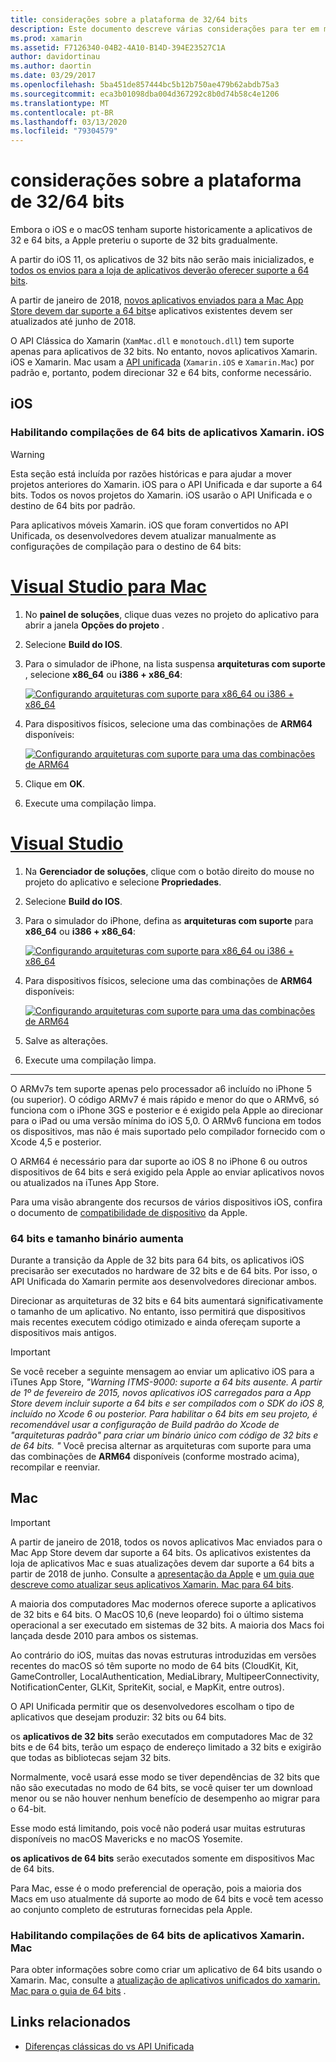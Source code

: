 ```yaml
---
title: considerações sobre a plataforma de 32/64 bits
description: Este documento descreve várias considerações para ter em mente ao direcionar as arquiteturas de 32 bits e 64 bits para um aplicativo Xamarin. iOS ou Xamarin. Mac.
ms.prod: xamarin
ms.assetid: F7126340-04B2-4A10-B14D-394E23527C1A
author: davidortinau
ms.author: daortin
ms.date: 03/29/2017
ms.openlocfilehash: 5ba451de857444bc5b12b750ae479b62abdb75a3
ms.sourcegitcommit: eca3b01098dba004d367292c8b0d74b58c4e1206
ms.translationtype: MT
ms.contentlocale: pt-BR
ms.lasthandoff: 03/13/2020
ms.locfileid: "79304579"
---
```

# <a name="3264-bit-platform-considerations"></a>considerações sobre a plataforma de 32/64 bits

Embora o iOS e o macOS tenham suporte historicamente a aplicativos de 32 e 64 bits, a Apple preteriu o suporte de 32 bits gradualmente.

A partir do iOS 11, os aplicativos de 32 bits não serão mais inicializados, e [todos os envios para a loja de aplicativos deverão oferecer suporte a 64 bits](https://developer.apple.com/news/?id=06282017b).

A partir de janeiro de 2018, [novos aplicativos enviados para a Mac App Store devem dar suporte a 64 bits](https://developer.apple.com/news/?id=06282017a)e aplicativos existentes devem ser atualizados até junho de 2018.

O API Clássica do Xamarin (`XamMac.dll` e `monotouch.dll`) tem suporte apenas para aplicativos de 32 bits. No entanto, novos aplicativos Xamarin. iOS e Xamarin. Mac usam a [API unificada](~/cross-platform/macios/unified/index.md) (`Xamarin.iOS` e `Xamarin.Mac`) por padrão e, portanto, podem direcionar 32 e 64 bits, conforme necessário.

## <a name="ios"></a>iOS

<a name="enable-64" />

### <a name="enabling-64-bit-builds-of-xamarinios-apps"></a>Habilitando compilações de 64 bits de aplicativos Xamarin. iOS

> [!WARNING]
> Esta seção está incluída por razões históricas e para ajudar a mover projetos anteriores do Xamarin. iOS para o API Unificada e dar suporte a 64 bits. Todos os novos projetos do Xamarin. iOS usarão o API Unificada e o destino de 64 bits por padrão.

Para aplicativos móveis Xamarin. iOS que foram convertidos no API Unificada, os desenvolvedores devem atualizar manualmente as configurações de compilação para o destino de 64 bits:

<!-- markdownlint-disable MD001 -->

# <a name="visual-studio-for-mac"></a>[Visual Studio para Mac](#tab/macos)

1. No **painel de soluções**, clique duas vezes no projeto do aplicativo para abrir a janela **Opções do projeto** .
2. Selecione **Build do IOS**.
3. Para o simulador de iPhone, na lista suspensa **arquiteturas com suporte** , selecione **x86\_64** ou **i386 + x86\_64**:

   [![Configurando arquiteturas com suporte para x86\_64 ou i386 + x86\_64](Images/Image01.png "Setting Supported architectures to x86\_64 or i386 + x86\_64")](Images/Image01-large.png#lightbox) 

4. Para dispositivos físicos, selecione uma das combinações de **ARM64** disponíveis:

   [![Configurando arquiteturas com suporte para uma das combinações de ARM64](Images/Image02.png "Configurando arquiteturas com suporte para uma das combinações de ARM64")](Images/Image02-large.png#lightbox)

5. Clique em **OK**.
6. Execute uma compilação limpa.

# <a name="visual-studio"></a>[Visual Studio](#tab/windows)

1. Na **Gerenciador de soluções**, clique com o botão direito do mouse no projeto do aplicativo e selecione **Propriedades**.
2. Selecione **Build do IOS**.
3. Para o simulador do iPhone, defina as **arquiteturas com suporte** para **x86\_64** ou **i386 + x86\_64**: 

   [![Configurando arquiteturas com suporte para x86_64 ou i386 + x86\_64](Images/VS02.png "Setting Supported architectures to x86_64 or i386 + x86\_64")](Images/VS02-large.png#lightbox)

4. Para dispositivos físicos, selecione uma das combinações de **ARM64** disponíveis:
    
   [![Configurando arquiteturas com suporte para uma das combinações de ARM64](Images/VS01.png "Configurando arquiteturas com suporte para uma das combinações de ARM64")](Images/VS01-large.png#lightbox)

5. Salve as alterações.
6. Execute uma compilação limpa.

-----

O ARMv7s tem suporte apenas pelo processador a6 incluído no iPhone 5 (ou superior). O código ARMv7 é mais rápido e menor do que o ARMv6, só funciona com o iPhone 3GS e posterior e é exigido pela Apple ao direcionar para o iPad ou uma versão mínima do iOS 5,0. O ARMv6 funciona em todos os dispositivos, mas não é mais suportado pelo compilador fornecido com o Xcode 4,5 e posterior. 

O ARM64 é necessário para dar suporte ao iOS 8 no iPhone 6 ou outros dispositivos de 64 bits e será exigido pela Apple ao enviar aplicativos novos ou atualizados na iTunes App Store.

Para uma visão abrangente dos recursos de vários dispositivos iOS, confira o documento de [compatibilidade de dispositivo](https://developer.apple.com/library/content/documentation/DeviceInformation/Reference/iOSDeviceCompatibility/DeviceCompatibilityMatrix/DeviceCompatibilityMatrix.html) da Apple.

### <a name="64-bit-and-binary-size-increases"></a>64 bits e tamanho binário aumenta

Durante a transição da Apple de 32 bits para 64 bits, os aplicativos iOS precisarão ser executados no hardware de 32 bits e de 64 bits. Por isso, o API Unificada do Xamarin permite aos desenvolvedores direcionar ambos.

Direcionar as arquiteturas de 32 bits e 64 bits aumentará significativamente o tamanho de um aplicativo. No entanto, isso permitirá que dispositivos mais recentes executem código otimizado e ainda ofereçam suporte a dispositivos mais antigos.

> [!IMPORTANT]
> Se você receber a seguinte mensagem ao enviar um aplicativo iOS para a iTunes App Store, _"Warning ITMS-9000: suporte a 64 bits ausente. A partir de 1º de fevereiro de 2015, novos aplicativos iOS carregados para a App Store devem incluir suporte a 64 bits e ser compilados com o SDK do iOS 8, incluído no Xcode 6 ou posterior. Para habilitar o 64 bits em seu projeto, é recomendável usar a configuração de Build padrão do Xcode de "arquiteturas padrão" para criar um binário único com código de 32 bits e de 64 bits. "_ Você precisa alternar as arquiteturas com suporte para uma das combinações de **ARM64** disponíveis (conforme mostrado acima), recompilar e reenviar.

## <a name="mac"></a>Mac

> [!IMPORTANT]
> A partir de janeiro de 2018, todos os novos aplicativos Mac enviados para o Mac App Store devem dar suporte a 64 bits. Os aplicativos existentes da loja de aplicativos Mac e suas atualizações devem dar suporte a 64 bits a partir de 2018 de junho. Consulte a [apresentação da Apple](https://developer.apple.com/news/?id=06282017a) e [um guia que descreve como atualizar seus aplicativos Xamarin. Mac para 64 bits](~/cross-platform/macios/32-and-64/mac-64-bit.md).

A maioria dos computadores Mac modernos oferece suporte a aplicativos de 32 bits e 64 bits.   O MacOS 10,6 (neve leopardo) foi o último sistema operacional a ser executado em sistemas de 32 bits.   A maioria dos Macs foi lançada desde 2010 para ambos os sistemas.

Ao contrário do iOS, muitas das novas estruturas introduzidas em versões recentes do macOS só têm suporte no modo de 64 bits (CloudKit, Kit, GameController, LocalAuthentication, MediaLibrary, MultipeerConnectivity, NotificationCenter, GLKit, SpriteKit, social, e MapKit, entre outros).

O API Unificada permitir que os desenvolvedores escolham o tipo de aplicativos que desejam produzir: 32 bits ou 64 bits.

os **aplicativos de 32 bits** serão executados em computadores Mac de 32 bits e de 64 bits, terão um espaço de endereço limitado a 32 bits e exigirão que todas as bibliotecas sejam 32 bits.

Normalmente, você usará esse modo se tiver dependências de 32 bits que não são executadas no modo de 64 bits, se você quiser ter um download menor ou se não houver nenhum benefício de desempenho ao migrar para o 64-bit.

Esse modo está limitando, pois você não poderá usar muitas estruturas disponíveis no macOS Mavericks e no macOS Yosemite.

**os aplicativos de 64 bits** serão executados somente em dispositivos Mac de 64 bits.

Para Mac, esse é o modo preferencial de operação, pois a maioria dos Macs em uso atualmente dá suporte ao modo de 64 bits e você tem acesso ao conjunto completo de estruturas fornecidas pela Apple.

### <a name="enabling-64-bit-builds-of-xamarinmac-apps"></a>Habilitando compilações de 64 bits de aplicativos Xamarin. Mac

Para obter informações sobre como criar um aplicativo de 64 bits usando o Xamarin. Mac, consulte a [atualização de aplicativos unificados do xamarin. Mac para o guia de 64 bits](~/cross-platform/macios/32-and-64/mac-64-bit.md) .

## <a name="related-links"></a>Links relacionados

- [Diferenças clássicas do vs API Unificada](https://github.com/xamarin/release-notes-archive/blob/master/release-notes/ios/api_changes/classic-vs-unified-8.6.0/index.md)

